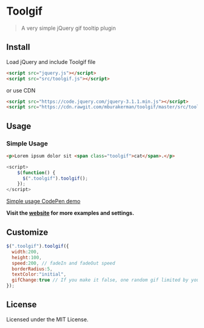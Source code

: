 # Toolgif

>A very simple jQuery gif tooltip plugin


## Install

Load jQuery and include Toolgif file

```html
<script src="jquery.js"></script>
<script src="src/toolgif.js"></script>
```
or use CDN
```html
<script src="https://code.jquery.com/jquery-3.1.1.min.js"></script>
<script src="https://cdn.rawgit.com/mburakerman/toolgif/master/src/toolgif.js"></script>
```


## Usage

### Simple Usage

```html
<p>Lorem ipsum dolor sit <span class="toolgif">cat</span>.</p>
```

```js
<script>
    $(function() {
      $(".toolgif").toolgif();
    });
</script>
```
[Simple usage CodePen demo ](http://codepen.io/anon/pen/MpobLR)

**Visit the [website](https://mburakerman.github.io/toolgif) for more examples and settings.**


## Customize

```js
$(".toolgif").toolgif({
  width:200,
  height:100,
  speed:200, // fadeIn and fadeOut speed
  borderRadius:5,
  textColor:"initial",
  gifChange:true // If you make it false, one random gif limited by your tag will be found on Giphy. Gif won't change when you hover over your text again unless page reload is made.
});
```


## License

Licensed under the MIT License.
